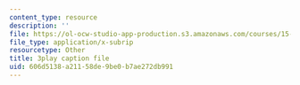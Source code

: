 ```yaml
---
content_type: resource
description: ''
file: https://ol-ocw-studio-app-production.s3.amazonaws.com/courses/15-071-the-analytics-edge-spring-2017/606d5138a21158de9be0b7ae272db991_ktGKsoTGIho.vtt
file_type: application/x-subrip
resourcetype: Other
title: 3play caption file
uid: 606d5138-a211-58de-9be0-b7ae272db991
---
```

